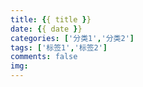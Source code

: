 ```yaml
---
title: {{ title }}
date: {{ date }}
categories: ['分类1','分类2'] 
tags: ['标签1','标签2']
comments: false
img:
---
```

